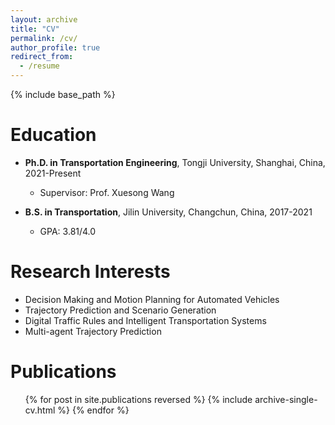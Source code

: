 ```yaml
---
layout: archive
title: "CV"
permalink: /cv/
author_profile: true
redirect_from:
  - /resume
---
```


{% include base_path %}

Education
======
* **Ph.D. in Transportation Engineering**, Tongji University, Shanghai, China, 2021-Present
  * Supervisor: Prof. Xuesong Wang


* **B.S. in Transportation**, Jilin University, Changchun, China, 2017-2021
  * GPA: 3.81/4.0

Research Interests
======
* Decision Making and Motion Planning for Automated Vehicles
* Trajectory Prediction and Scenario Generation
* Digital Traffic Rules and Intelligent Transportation Systems
* Multi-agent Trajectory Prediction


Publications
======
  <ul>{% for post in site.publications reversed %}
    {% include archive-single-cv.html %}
  {% endfor %}</ul>

